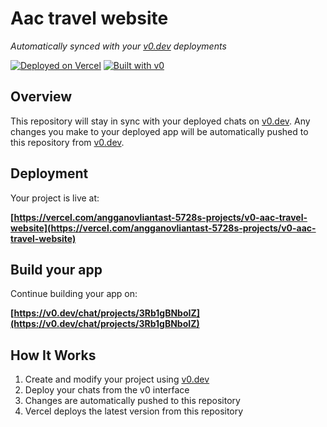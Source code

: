 # Aac travel website

*Automatically synced with your [v0.dev](https://v0.dev) deployments*

[![Deployed on Vercel](https://img.shields.io/badge/Deployed%20on-Vercel-black?style=for-the-badge&logo=vercel)](https://vercel.com/angganovliantast-5728s-projects/v0-aac-travel-website)
[![Built with v0](https://img.shields.io/badge/Built%20with-v0.dev-black?style=for-the-badge)](https://v0.dev/chat/projects/3Rb1gBNboIZ)

## Overview

This repository will stay in sync with your deployed chats on [v0.dev](https://v0.dev).
Any changes you make to your deployed app will be automatically pushed to this repository from [v0.dev](https://v0.dev).

## Deployment

Your project is live at:

**[https://vercel.com/angganovliantast-5728s-projects/v0-aac-travel-website](https://vercel.com/angganovliantast-5728s-projects/v0-aac-travel-website)**

## Build your app

Continue building your app on:

**[https://v0.dev/chat/projects/3Rb1gBNboIZ](https://v0.dev/chat/projects/3Rb1gBNboIZ)**

## How It Works

1. Create and modify your project using [v0.dev](https://v0.dev)
2. Deploy your chats from the v0 interface
3. Changes are automatically pushed to this repository
4. Vercel deploys the latest version from this repository